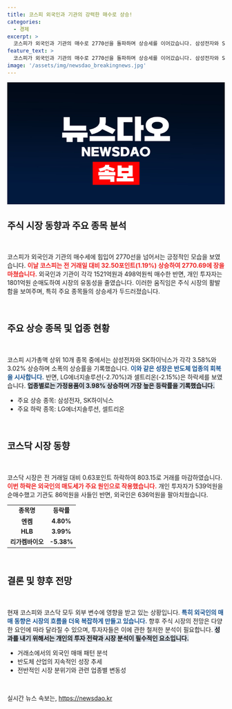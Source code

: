 ```yaml
---
title: 코스피 외국인과 기관의 강력한 매수로 상승!
categories:
  - 경제
excerpt: >
  코스피가 외국인과 기관의 매수로 2770선을 돌파하며 상승세를 이어갔습니다. 삼성전자와 SK하이닉스의 강세가 돋보이며, 코스닥은 소폭 하락세를 보였습니다. 투자 트렌드와 주요 기업 동향을 함께 살펴보세요!
feature_text: >
  코스피가 외국인과 기관의 매수로 2770선을 돌파하며 상승세를 이어갔습니다. 삼성전자와 SK하이닉스의 강세가 돋보이며, 코스닥은 소폭 하락세를 보였습니다. 투자 트렌드와 주요 기업 동향을 함께 살펴보세요!
image: '/assets/img/newsdao_breakingnews.jpg'
---
```


<p><img src="/assets/img/newsdao_breakingnews.jpg" alt="bookingtag 속보" /></p>

<h2 data-ke-size="size26">주식 시장 동향과 주요 종목 분석</h2>

<p data-ke-size="size16">&nbsp;</p>

<p>코스피가 외국인과 기관의 매수세에 힘입어 2770선을 넘어서는 긍정적인 모습을 보였습니다. <b><span style="color: #ee2323;">이날 코스피는 전 거래일 대비 32.50포인트(1.19%) 상승하여 2770.69에 장을 마쳤습니다.</span></b> 외국인과 기관이 각각 1521억원과 498억원씩 매수한 반면, 개인 투자자는 1801억원 순매도하여 시장의 유동성을 줄였습니다. 이러한 움직임은 주식 시장의 활발함을 보여주며, 특히 주요 종목들의 상승세가 두드러졌습니다.</p>

<p data-ke-size="size16">&nbsp;</p>

<h2 data-ke-size="size26">주요 상승 종목 및 업종 현황</h2>

<p data-ke-size="size16">&nbsp;</p>

<p>코스피 시가총액 상위 10개 종목 중에서는 삼성전자와 SK하이닉스가 각각 3.58%와 3.02% 상승하며 소폭의 상승률을 기록했습니다. <b><span style="color: #1a5490;">이와 같은 성장은 반도체 업종의 회복을 시사합니다.</span></b> 반면, LG에너지솔루션(-2.70%)과 셀트리온(-2.15%)은 하락세를 보였습니다. <b><span style="background-color: #21538527;">업종별로는 가정용품이 3.98% 상승하며 가장 높은 등락률을 기록했습니다.</span></b> </p>

<ul>
  <li>주요 상승 종목: 삼성전자, SK하이닉스</li>
  <li>주요 하락 종목: LG에너지솔루션, 셀트리온</li>
</ul>

<p data-ke-size="size16">&nbsp;</p>

<h2 data-ke-size="size26">코스닥 시장 동향</h2>

<p data-ke-size="size16">&nbsp;</p>

<p>코스닥 시장은 전 거래일 대비 0.63포인트 하락하여 803.15로 거래를 마감하였습니다. <b><span style="color: #ee2323;">이번 하락은 외국인의 매도세가 주요 원인으로 작용했습니다.</span></b> 개인 투자자가 539억원을 순매수했고 기관도 86억원을 사들인 반면, 외국인은 636억원을 팔아치웠습니다. </p>

<table>
  <tr>
    <td style="text-align: center; height: 17px;"><b>종목명</b></td>
    <td style="text-align: center; height: 17px;"><b>등락률</b></td>
  </tr>
  <tr>
    <td style="text-align: center; height: 17px;"><b>엔켐</b></td>
    <td style="text-align: center; height: 17px;"><b>4.80%</b></td>
  </tr>
  <tr>
    <td style="text-align: center; height: 17px;"><b>HLB</b></td>
    <td style="text-align: center; height: 17px;"><b>3.99%</b></td>
  </tr>
  <tr>
    <td style="text-align: center; height: 17px;"><b>리가켐바이오</b></td>
    <td style="text-align: center; height: 17px;"><b>-5.38%</b></td>
  </tr>
</table>

<p data-ke-size="size16">&nbsp;</p>

<h2 data-ke-size="size26">결론 및 향후 전망</h2>

<p data-ke-size="size16">&nbsp;</p>

<p>현재 코스피와 코스닥 모두 외부 변수에 영향을 받고 있는 상황입니다. <b><span style="color: #1a5490;">특히 외국인의 매매 동향은 시장의 흐름을 더욱 복잡하게 만들고 있습니다.</span></b> 향후 주식 시장의 전망은 다양한 요인에 따라 달라질 수 있으며, 투자자들은 이에 관한 철저한 분석이 필요합니다. <b><span style="background-color: #21538527;">성과를 내기 위해서는 개인의 투자 전략과 시장 분석이 필수적인 요소입니다.</span></b> </p>

<ul>
     <li>거래소에서의 외국인 매매 패턴 분석</li>
     <li>반도체 산업의 지속적인 성장 추세</li>
     <li>전반적인 시장 분위기와 관련 업종별 변동성</li>
</ul>

<p data-ke-size="size16">&nbsp;</p>
실시간 뉴스 속보는, <a href="https://newsdao.kr" rel="dofollow">https://newsdao.kr</a>


